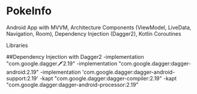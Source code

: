 # PokeInfo
Android App with MVVM, Architecture Components (ViewModel, LiveData, Navigation, Room), Dependency Injection (Dagger2), Kotlin Coroutines


Libraries

##Dependency Injection with Dagger2
-implementation "com.google.dagger:dagger:2.19"
-implementation "com.google.dagger:dagger-android:2.19"
-implementation 'com.google.dagger:dagger-android-support:2.19'
-kapt "com.google.dagger:dagger-compiler:2.19"
-kapt "com.google.dagger:dagger-android-processor:2.19"
